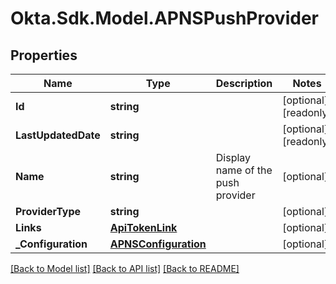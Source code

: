 # Okta.Sdk.Model.APNSPushProvider

## Properties

Name | Type | Description | Notes
------------ | ------------- | ------------- | -------------
**Id** | **string** |  | [optional] [readonly] 
**LastUpdatedDate** | **string** |  | [optional] [readonly] 
**Name** | **string** | Display name of the push provider | [optional] 
**ProviderType** | **string** |  | [optional] 
**Links** | [**ApiTokenLink**](ApiTokenLink.md) |  | [optional] 
**_Configuration** | [**APNSConfiguration**](APNSConfiguration.md) |  | [optional] 

[[Back to Model list]](../README.md#documentation-for-models) [[Back to API list]](../README.md#documentation-for-api-endpoints) [[Back to README]](../README.md)

